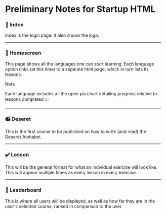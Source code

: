 # Preliminary Notes for Startup HTML

### :name_badge: Index
Index is the login page. It also shows the logo.

---
### :pencil: Homescreen
This page shows all the languages one can start learning. Each language option links (at this time) to a separate html page, which in turn lists its lessons.
> [!NOTE] 
> Each language includes a little open pie chart detailing progress relative to lessons completed :chart_with_upwards_trend: 

---
### :radio: Deseret
This is the first course to be published on how to write (and read) the Deseret Alphabet.

---
### :heavy_check_mark: Lesson
This will be the general format for what an individual exercise will look like. This will appear multiple times as every lesson in every exercise.

---
### :loudspeaker: Leaderboard 
This is where all users will be displayed, as well as how far they are in the user's selected course, ranked in comparison to the user.